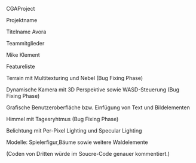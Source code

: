 CGAProject

Projektname

Titelname Avora 


Teammitglieder

Mike Klement

Featureliste

Terrain mit Multitexturing und Nebel (Bug Fixing Phase)

Dynamische Kamera mit 3D Perspektive sowie WASD-Steuerung (Bug Fixing Phase)

Grafische Benutzeroberfläche bzw. Einfügung von Text und Bildelementen

Himmel mit Tagesryhtmus (Bug Fixing Phase)

Belichtung mit Per-Pixel Lighting und Specular Lighting 

Modelle: Spielerfigur,Bäume sowie weitere Waldelemente

(Coden von Dritten würde im Soucre-Code genauer kommentiert.)



